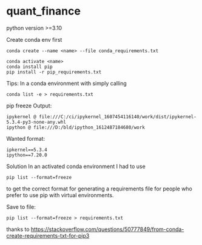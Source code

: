 # quant_finance
python version >=3.10

Create conda env first 
```
conda create --name <name> --file conda_requirements.txt
````


```
conda activate <name>
conda install pip
pip install -r pip_requirements.txt
```

Tips:
In a conda environment with simply calling
```
conda list -e > requirements.txt
```
pip freeze
Output:
```
ipykernel @ file:///C:/ci/ipykernel_1607454116140/work/dist/ipykernel-5.3.4-py3-none-any.whl
ipython @ file:///D:/bld/ipython_1612487184680/work
```

Wanted format:
```
ipkernel==5.3.4
ipython==7.20.0
```
Solution
In an activated conda environment I had to use
```
pip list --format=freeze
```
to get the correct format for generating a requirements file for people who prefer to use pip with virtual environments.

Save to file:
```
pip list --format=freeze > requirements.txt
```
thanks to https://stackoverflow.com/questions/50777849/from-conda-create-requirements-txt-for-pip3